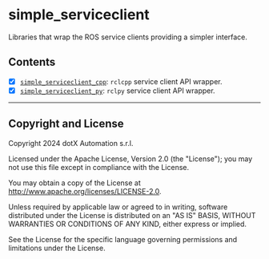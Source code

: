 # simple_serviceclient

Libraries that wrap the ROS service clients providing a simpler interface.

## Contents

- [x] [`simple_serviceclient_cpp`](simple_serviceclient_cpp/README.md): `rclcpp` service client API wrapper.
- [x] [`simple_serviceclient_py`](simple_serviceclient_py/README.md): `rclpy` service client API wrapper.

---

## Copyright and License

Copyright 2024 dotX Automation s.r.l.

Licensed under the Apache License, Version 2.0 (the "License"); you may not use this file except in compliance with the License.

You may obtain a copy of the License at <http://www.apache.org/licenses/LICENSE-2.0>.

Unless required by applicable law or agreed to in writing, software distributed under the License is distributed on an "AS IS" BASIS, WITHOUT WARRANTIES OR CONDITIONS OF ANY KIND, either express or implied.

See the License for the specific language governing permissions and limitations under the License.
